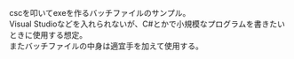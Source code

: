 cscを叩いてexeを作るバッチファイルのサンプル。   
Visual Studioなどを入れられないが、C#とかで小規模なプログラムを書きたいときに使用する想定。   
またバッチファイルの中身は適宜手を加えて使用する。
